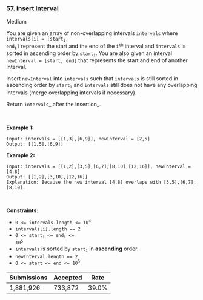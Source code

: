 ### [57. Insert Interval](https://leetcode.com/problems/insert-interval/)

Medium

You are given an array of non-overlapping intervals `` intervals `` where <code>intervals[i] = [start<sub>i</sub>, end<sub>i</sub>]</code> represent the start and the end of the <code>i<sup>th</sup></code> interval and `` intervals `` is sorted in ascending order by <code>start<sub>i</sub></code>. You are also given an interval `` newInterval = [start, end] `` that represents the start and end of another interval.

Insert `` newInterval `` into `` intervals `` such that `` intervals `` is still sorted in ascending order by <code>start<sub>i</sub></code> and `` intervals `` still does not have any overlapping intervals (merge overlapping intervals if necessary).

Return `` intervals ``_ after the insertion_.

 

<strong class="example">Example 1:</strong>

```
Input: intervals = [[1,3],[6,9]], newInterval = [2,5]
Output: [[1,5],[6,9]]
```

<strong class="example">Example 2:</strong>

```
Input: intervals = [[1,2],[3,5],[6,7],[8,10],[12,16]], newInterval = [4,8]
Output: [[1,2],[3,10],[12,16]]
Explanation: Because the new interval [4,8] overlaps with [3,5],[6,7],[8,10].
```

 

__Constraints:__

*   <code>0 <= intervals.length <= 10<sup>4</sup></code>
*   `` intervals[i].length == 2 ``
*   <code>0 <= start<sub>i</sub> <= end<sub>i</sub> <= 10<sup>5</sup></code>
*   `` intervals `` is sorted by <code>start<sub>i</sub></code> in __ascending__ order.
*   `` newInterval.length == 2 ``
*   <code>0 <= start <= end <= 10<sup>5</sup></code>

| Submissions    | Accepted     | Rate   |
| -------------- | ------------ | ------ |
| 1,881,926 | 733,872 | 39.0% |
